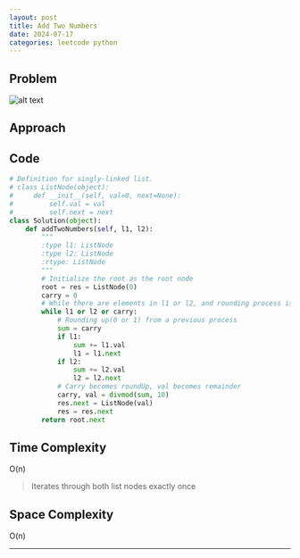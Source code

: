 ```yaml
---
layout: post
title: Add Two Numbers 
date: 2024-07-17
categories: leetcode python
---
```


## Problem
![alt text](/blog/public/img/AddTwoNumbers.png)

## Approach


## Code
```python
# Definition for singly-linked list.
# class ListNode(object):
#     def __init__(self, val=0, next=None):
#         self.val = val
#         self.next = next
class Solution(object):
    def addTwoNumbers(self, l1, l2):
        """
        :type l1: ListNode
        :type l2: ListNode
        :rtype: ListNode
        """
        # Initialize the root as the root node
        root = res = ListNode(0)
        carry = 0
        # While there are elements in l1 or l2, and rounding process is incomplete
        while l1 or l2 or carry:
            # Rounding up(0 or 1) from a previous process
            sum = carry
            if l1:
                sum += l1.val
                l1 = l1.next
            if l2:
                sum += l2.val
                l2 = l2.next
            # Carry becomes roundUp, val becomes remainder
            carry, val = divmod(sum, 10)
            res.next = ListNode(val)
            res = res.next
        return root.next
```
## Time Complexity
O(n)
> Iterates through both list nodes exactly once

## Space Complexity
O(n)
> 

---